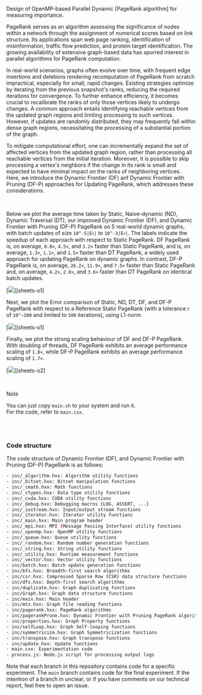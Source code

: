 Design of OpenMP-based Parallel Dynamic [PageRank algorithm] for measuring importance.

PageRank serves as an algorithm assessing the significance of nodes within a network through the assignment of numerical scores based on link structure. Its applications span web page ranking, identification of misinformation, traffic flow prediction, and protein target identification. The growing availability of extensive graph-based data has spurred interest in parallel algorithms for PageRank computation.

In real-world scenarios, graphs often evolve over time, with frequent edge insertions and deletions rendering recomputation of PageRank from scratch impractical, especially for small, rapid changes. Existing strategies optimize by iterating from the previous snapshot's ranks, reducing the required iterations for convergence. To further enhance efficiency, it becomes crucial to recalibrate the ranks of only those vertices likely to undergo changes. A common approach entails identifying reachable vertices from the updated graph regions and limiting processing to such vertices. However, if updates are randomly distributed, they may frequently fall within dense graph regions, necessitating the processing of a substantial portion of the graph.

To mitigate computational effort, one can incrementally expand the set of affected vertices from the updated graph region, rather than processing all reachable vertices from the initial iteration. Moreover, it is possible to skip processing a vertex's neighbors if the change in its rank is small and expected to have minimal impact on the ranks of neighboring vertices. Here, we introduce the Dynamic Frontier (DF) anf Dynamic Frontier with Pruning (DF-P) approaches for Updating PageRank, which addresses these considerations.

<br>


Below we plot the average time taken by Static, Naive-dynamic (ND), Dynamic Traversal (DT), our improved Dynamic Frontier (DF), and Dynamic Frontier with Pruning (DF-P) PageRank on 5 real-world dynamic graphs, with batch updates of size `10^-5|Eᴛ|` to `10^-3|Eᴛ|`. The labels indicate the speedup of each approach with respect to Static PageRank. DF PageRank is, on average, `8.0×`, `4.5×`, and `3.2×` faster than Static PageRank, and is, on average, `1.3×`, `1.1×`, and `1.5×` faster than DT PageRank, a widely used approach for updating PageRank on dynamic graphs. In contrast, DF-P PageRank is, on average, `26.2×`, `11.9×`, and `7.5×` faster than Static PageRank and, on average, `4.2×`, `2.8×`, and `3.6×` faster than DT PageRank on identical batch updates.

[![](https://i.imgur.com/YdjQWfH.png)][sheets-o1]

Next, we plot the Error comparison of Static, ND, DT, DF, and DF-P PageRank with respect to a Reference Static PageRank (with a tolerance `𝜏` of `10^−100` and limited to `500` iterations), using L1-norm.

[![](https://i.imgur.com/h2ZErIn.png)][sheets-o1]

Finally, we plot the strong scaling behaviour of DF and DF-P PageRank. With doubling of threads, DF PageRank exhibits an average performance scaling of `1.8×`, while DF-P PageRank exhibits an average performance scaling of `1.7×`.

[![](https://i.imgur.com/uahK7bg.png)][sheets-o2]


<br>

> [!NOTE]
> You can just copy `main.sh` to your system and run it. \
> For the code, refer to `main.cxx`.


<br>
<br>


### Code structure

The code structure of Dynamic Frontier (DF), and Dynamic Frontier with Pruning (DF-P) PageRank is as follows:

```bash
- inc/_algorithm.hxx: Algorithm utility functions
- inc/_bitset.hxx: Bitset manipulation functions
- inc/_cmath.hxx: Math functions
- inc/_ctypes.hxx: Data type utility functions
- inc/_cuda.hxx: CUDA utility functions
- inc/_debug.hxx: Debugging macros (LOG, ASSERT, ...)
- inc/_iostream.hxx: Input/output stream functions
- inc/_iterator.hxx: Iterator utility functions
- inc/_main.hxx: Main program header
- inc/_mpi.hxx: MPI (Message Passing Interface) utility functions
- inc/_openmp.hxx: OpenMP utility functions
- inc/_queue.hxx: Queue utility functions
- inc/_random.hxx: Random number generation functions
- inc/_string.hxx: String utility functions
- inc/_utility.hxx: Runtime measurement functions
- inc/_vector.hxx: Vector utility functions
- inc/batch.hxx: Batch update generation functions
- inc/bfs.hxx: Breadth-first search algorithms
- inc/csr.hxx: Compressed Sparse Row (CSR) data structure functions
- inc/dfs.hxx: Depth-first search algorithms
- inc/duplicate.hxx: Graph duplicating functions
- inc/Graph.hxx: Graph data structure functions
- inc/main.hxx: Main header
- inc/mtx.hxx: Graph file reading functions
- inc/pagerank.hxx: PageRank algorithms
- inc/pagerankPrune.hxx: Dynamic Frontier with Pruning PageRank algorithms
- inc/properties.hxx: Graph Property functions
- inc/selfLoop.hxx: Graph Self-looping functions
- inc/symmetricize.hxx: Graph Symmetricization functions
- inc/transpose.hxx: Graph transpose functions
- inc/update.hxx: Update functions
- main.cxx: Experimentation code
- process.js: Node.js script for processing output logs
```

Note that each branch in this repository contains code for a specific experiment. The `main` branch contains code for the final experiment. If the intention of a branch in unclear, or if you have comments on our technical report, feel free to open an issue.

<br>
<br>



